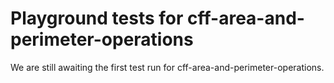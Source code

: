 # Playground tests for cff-area-and-perimeter-operations
We are still awaiting the first test run for cff-area-and-perimeter-operations.
